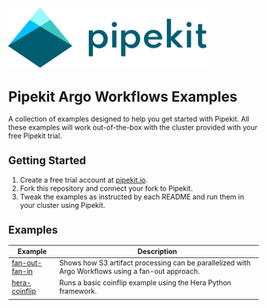 [![Pipekit Logo](assets/images/pipekit-logo.png)](https://pipekit.io)

# Pipekit Argo Workflows Examples

A collection of examples designed to help you get started with Pipekit. All these examples will work out-of-the-box with the cluster provided with your free Pipekit trial.

## Getting Started

1. Create a free trial account at [pipekit.io](https://pipekit.io).
2. Fork this repository and connect your fork to Pipekit.
3. Tweak the examples as instructed by each README and run them in your cluster using Pipekit.

## Examples

| Example                                        | Description                                                                                        |
|------------------------------------------------|----------------------------------------------------------------------------------------------------|
| [ fan-out-fan-in ]( examples/fan-out-fan-in/ ) | Shows how S3 artifact processing can be parallelized with Argo Workflows using a fan-out approach. |
| [ hera-coinflip](examples/hera-coinflip/)      | Runs a basic coinflip example using the Hera Python framework.                                     |
|                                                |                                                                                                    |
